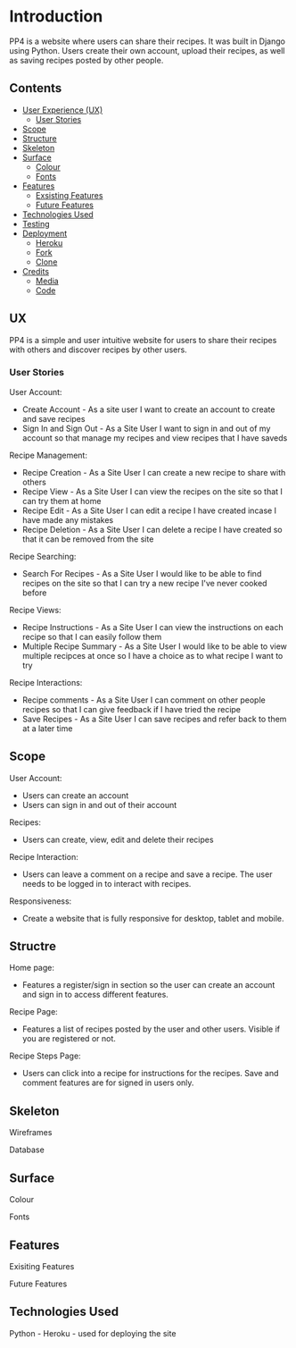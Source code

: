 # Introduction

PP4 is a website where users can share their recipes. It was built in Django using Python. Users create their own account, upload their recipes, as well as saving recipes posted by other people.

## Contents
* [User Experience (UX)](#UX)
    * [User Stories](#User-Stories)
* [Scope](#Scope)
* [Structure](#Structure)
* [Skeleton](#Skeleton)
* [Surface](#Surface)
    * [Colour](#Colour)
    * [Fonts](#Fonts)
* [Features](#Features)
    * [Exsisting Features](#Exsisting-Features)
    * [Future Features](#Future-Features)
* [Technologies Used](#Technologies-Used)
* [Testing](#Testing)
* [Deployment](#Deployment)
    * [Heroku](#Heroku)
    * [Fork](#Fork)
    * [Clone](#Clone)
* [Credits](#Credits)
    * [Media](#Media)
    * [Code](#Code)


## UX
PP4 is a simple and user intuitive website for users to share their recipes with others and discover recipes by other users. 

### User Stories 
User Account: 
* Create Account - As a site user I want to create an account to create and save recipes
* Sign In and Sign Out - As a Site User I want to sign in and out of my account so that manage my recipes and view recipes that I have saveds

Recipe Management:
* Recipe Creation - As a Site User I can create a new recipe to share with others
* Recipe View - As a Site User I can view the recipes on the site so that I can try them at home
* Recipe Edit - As a Site User I can edit a recipe I have created incase I have made any mistakes
* Recipe Deletion - As a Site User I can delete a recipe I have created so that it can be removed from the site

Recipe Searching:
* Search For Recipes - As a Site User I would like to be able to find recipes on the site so that I can try a new recipe I've never cooked before

Recipe Views:
* Recipe Instructions - As a Site User I can view the instructions on each recipe so that I can easily follow them
* Multiple Recipe Summary -  As a Site User I would like to be able to view multiple recipces at once so I have a choice as to what recipe I want to try

Recipe Interactions:
* Recipe comments - As a Site User I can comment on other people recipes so that I can give feedback if I have tried the recipe
* Save Recipes - As a Site User I can save recipes and refer back to them at a later time

## Scope
User Account:
* Users can create an account
* Users can sign in and out of their account

Recipes: 
* Users can create, view, edit and delete their recipes 

Recipe Interaction: 
* Users can leave a comment on a recipe and save a recipe. The user needs to be logged in to interact with recipes.

Responsiveness:
* Create a website that is fully responsive for desktop, tablet and mobile.

## Structre 
Home page:
* Features a register/sign in section so the user can create an account and sign in to access different features. 

Recipe Page:
* Features a list of recipes posted by the user and other users. Visible if you are registered or not.

Recipe Steps Page:
* Users can click into a recipe for instructions for the recipes. Save and comment features are for signed in users only.

## Skeleton
Wireframes

Database

## Surface
Colour 

Fonts 

## Features 
Exisiting Features

Future Features

## Technologies Used
Python - 
Heroku - used for deploying the site





